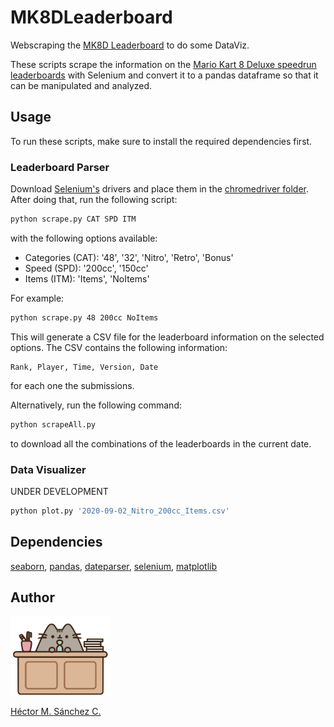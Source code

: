 # MK8DLeaderboard

Webscraping the [MK8D Leaderboard](https://www.speedrun.com/mk8dx#48_Tracks) to do some DataViz.

These scripts scrape the information on the [Mario Kart 8 Deluxe speedrun leaderboards](https://www.speedrun.com/mk8dx#48_Tracks) with Selenium and convert it to a pandas dataframe so that it can be manipulated and analyzed.

##  Usage

To run these scripts, make sure to install the required dependencies first.

### Leaderboard Parser

Download [Selenium's](https://pypi.org/project/selenium/) drivers and place them in the [chromedriver folder](./chromedriver/). After doing that, run the following script:

```bash
python scrape.py CAT SPD ITM
```
with the following options available:

* Categories (CAT): '48', '32', 'Nitro', 'Retro', 'Bonus'
* Speed (SPD): '200cc', '150cc'
* Items (ITM): 'Items', 'NoItems'

For example:

```bash
python scrape.py 48 200cc NoItems
```

This will generate a CSV file for the leaderboard information on the selected options. The CSV contains the following information:

```
Rank, Player, Time, Version, Date
```

for each one the submissions.

Alternatively, run the following command:

```bash
python scrapeAll.py
```

to download all the combinations of the leaderboards in the current date.

### Data Visualizer

UNDER DEVELOPMENT

```bash
python plot.py '2020-09-02_Nitro_200cc_Items.csv'
```


## Dependencies

[seaborn](https://seaborn.pydata.org/), [pandas](https://pandas.pydata.org/), [dateparser](https://dateparser.readthedocs.io/en/latest/), [selenium](https://selenium-python.readthedocs.io/), [matplotlib](https://matplotlib.org/)


## Author

<img src="./media/pusheen.jpg" height="130px" align="middle"><br>

[Héctor M. Sánchez C.](https://chipdelmal.github.io/blog)
